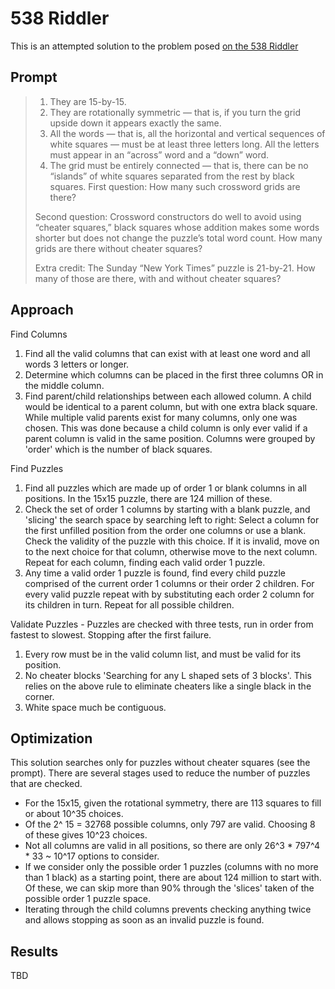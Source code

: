 # 538 Riddler 

This is an attempted solution to the problem posed [on the 538 Riddler](https://fivethirtyeight.com/features/how-many-crossword-puzzles-can-you-make/)

## Prompt

> 1. They are 15-by-15.
> 2. They are rotationally symmetric — that is, if you turn the grid upside down it appears exactly the same.
> 3. All the words — that is, all the horizontal and vertical sequences of white squares — must be at least three letters long. All the letters must appear in an “across” word and a “down” word.
> 4. The grid must be entirely connected — that is, there can be no “islands” of white squares separated from the rest by black squares.
> First question: How many such crossword grids are there?
>
> Second question: Crossword constructors do well to avoid using “cheater squares,” black squares whose addition makes some words shorter but does not change the puzzle’s total word count. How many grids are there without cheater squares?
>
> Extra credit: The Sunday “New York Times” puzzle is 21-by-21. How many of those are there, with and without cheater squares?

## Approach

Find Columns
1. Find all the valid columns that can exist with at least one word and all words 3 letters or longer. 
2. Determine which columns can be placed in the first three columns OR in the middle column. 
3. Find parent/child relationships between each allowed column. A child would be identical to a parent column, but with one extra black square. While multiple valid parents exist for many columns, only one was chosen. This was done because a child column is only ever valid if a parent column is valid in the same position. Columns were grouped by 'order' which is the number of black squares. 

Find Puzzles
1. Find all puzzles which are made up of order 1 or blank columns in all positions. In the 15x15 puzzle, there are 124 million of these. 
2. Check the set of order 1 columns by starting with a blank puzzle, and 'slicing' the search space by searching left to right: Select a column for the first unfilled position from the order one columns or use a blank. Check the validity of the puzzle with this choice. If it is invalid, move on to the next choice for that column, otherwise move to the next column. Repeat for each column, finding each valid order 1 puzzle. 
3. Any time a valid order 1 puzzle is found, find every child puzzle comprised of the current order 1 columns or their order 2 children. For every valid puzzle repeat with by substituting each order 2 column for its children in turn. Repeat for all possible children.

Validate Puzzles - Puzzles are checked with three tests, run in order from fastest to slowest. Stopping after the first failure. 
1. Every row must be in the valid column list, and must be valid for its position. 
2. No cheater blocks 'Searching for any L shaped sets of 3 blocks'. This relies on the above rule to eliminate cheaters like a single black in the corner. 
3. White space much be contiguous. 

## Optimization

This solution searches only for puzzles without cheater squares (see the prompt). There are several stages used to reduce the number of puzzles that are checked. 
* For the 15x15, given the rotational symmetry, there are 113 squares to fill or about 10^35 choices. 
* Of the 2^ 15 = 32768 possible columns, only 797 are valid. Choosing 8 of these gives 10^23 choices.
* Not all columns are valid in all positions, so there are only 26^3 * 797^4 * 33 ~ 10^17 options to consider. 
* If we consider only the possible order 1 puzzles (columns with no more than 1 black) as a starting point, there are about 124 million to start with. Of these, we can skip more than 90% through the 'slices' taken of the possible order 1 puzzle space. 
* Iterating through the child columns prevents checking anything twice and allows stopping as soon as an invalid puzzle is found.

## Results 
TBD
